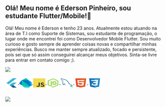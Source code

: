 ##  Olá! Meu nome é Ederson Pinheiro, sou estudante Flutter/Mobile!📱
<div>
	<p>Olá! Meu nome é Ederson e tenho 23 anos. Atualmente estou atuando na área de T.I como Suporte de Sistemas, sou estudante de programação, o lugar onde me encontrei foi como Desenvolvedor Mobile Flutter. Sou muito curioso e gosto sempre de aprender coisas novas e compartilhar minhas experiências. Busco me manter sempre atualizado, focado e persistente, pois sei que só assim conseguirei alcançar meus objetivos. Sinta-se livre para entrar em contato comigo ;).<p/>
</div>
 <div>
  <a href="https://github.com/EdersonPinheiro">
  <img height="180em" src="https://github-readme-stats.vercel.app/api/top-langs/?username=EdersonPinheiro&layout=compact&langs_count=7&theme=dracula"/>
</div>
<div style="display: inline_block"><br>
 <img align="center" alt="Ederson-Flutter" height="30" width="40" src="https://raw.githubusercontent.com/devicons/devicon/master/icons/flutter/flutter-original.svg">
 <img align="center" alt="Ederson-Dart" height="30" width="40" src="https://raw.githubusercontent.com/devicons/devicon/master/icons/dart/dart-original.svg">
   <img align="center" alt="Ederson-Js" height="30" width="40" src="https://raw.githubusercontent.com/devicons/devicon/master/icons/javascript/javascript-original.svg">
   <img align="center" alt="Ederson-NodeJs" height="30" width="40" src="https://raw.githubusercontent.com/devicons/devicon/master/icons/nodejs/nodejs-original.svg">
   <img align="center" alt="Ederson-MySql" height="30" width="40" src="https://raw.githubusercontent.com/devicons/devicon/master/icons/mysql/mysql-original.svg">   
  <img align="center" alt="Ederson-HTML" height="30" width="40" src="https://raw.githubusercontent.com/devicons/devicon/master/icons/html5/html5-original.svg">
  <img align="center" alt="Ederson-CSS" height="30" width="40" src="https://raw.githubusercontent.com/devicons/devicon/master/icons/css3/css3-original.svg">

  
</div>
  
  ##
 
<div>
  <a href="https://www.linkedin.com/in/ederson-pinheiro/" target="_blank"><img src="https://img.shields.io/badge/-LinkedIn-%230077B5?style=for-the-badge&logo=linkedin&logoColor=white" target="_blank"></a> 
